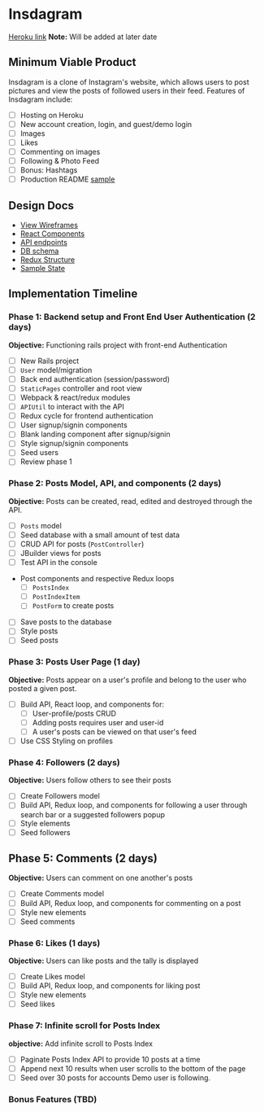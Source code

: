 # Insdagram

[Heroku link][heroku] **Note:** Will be added at later date

[heroku]: http://www.herokuapp.com

## Minimum Viable Product

Insdagram is a clone of Instagram's website, which allows users to post pictures and view the posts of followed users in their feed.  Features of Insdagram include:

- [ ] Hosting on Heroku
- [ ] New account creation, login, and guest/demo login
- [ ] Images
- [ ] Likes
- [ ] Commenting on images
- [ ] Following & Photo Feed
- [ ] Bonus: Hashtags
- [ ] Production README [sample](docs/production_readme.md)

## Design Docs
* [View Wireframes][wireframes]
* [React Components][components]
* [API endpoints][api-endpoints]
* [DB schema][schema]
* [Redux Structure][redux-structure]
* [Sample State][sample-state]

[wireframes]: docs/wireframes
[components]: ./component-heirarchy.md
[redux-structure]: ./redux-structure.md
[sample-state]: ./sample-state.md
[api-endpoints]: ./api-endpoints.md
[schema]: ./schema.md

## Implementation Timeline

### Phase 1: Backend setup and Front End User Authentication (2 days)

**Objective:** Functioning rails project with front-end Authentication

- [ ] New Rails project
- [ ] `User` model/migration
- [ ] Back end authentication (session/password)
- [ ] `StaticPages` controller and root view
- [ ] Webpack & react/redux modules
- [ ] `APIUtil` to interact with the API
- [ ] Redux cycle for frontend authentication
- [ ] User signup/signin components
- [ ] Blank landing component after signup/signin
- [ ] Style signup/signin components
- [ ] Seed users
- [ ] Review phase 1

### Phase 2: Posts Model, API, and components (2 days)

**Objective:** Posts can be created, read, edited and destroyed through
the API.

- [ ] `Posts` model
- [ ] Seed database with a small amount of test data
- [ ] CRUD API for posts (`PostController`)
- [ ] JBuilder views for posts
- [ ] Test API in the console
- Post components and respective Redux loops
  - [ ] `PostsIndex`
  - [ ] `PostIndexItem`
  - [ ] `PostForm` to create posts
- [ ] Save posts to the database
- [ ] Style posts
- [ ] Seed posts

### Phase 3: Posts User Page (1 day)

**Objective:** Posts appear on a user's profile and belong to the user who posted a given post.

- [ ] Build API, React loop, and components for:
  - [ ] User-profile/posts CRUD
  - [ ] Adding posts requires user and user-id
  - [ ] A user's posts can be viewed on that user's feed
- [ ] Use CSS Styling on profiles

### Phase 4: Followers (2 days)

**Objective:** Users follow others to see their posts

- [ ] Create Followers model
- [ ] Build API, Redux loop, and components for following a user through search bar or a suggested followers popup
- [ ] Style elements
- [ ] Seed followers

## Phase 5: Comments (2 days)

**Objective:** Users can comment on one another's posts

- [ ] Create Comments model
- [ ] Build API, Redux loop, and components for commenting on a post
- [ ] Style new elements
- [ ] Seed comments

### Phase 6: Likes (1 days)

**Objective:** Users can like posts and the tally is displayed

- [ ] Create Likes model
- [ ] Build API, Redux loop, and components for liking post
- [ ] Style new elements
- [ ] Seed likes

### Phase 7: Infinite scroll for Posts Index

**objective:** Add infinite scroll to Posts Index

- [ ] Paginate Posts Index API to provide 10 posts at a time
- [ ] Append next 10 results when user scrolls to the bottom of the page
- [ ] Seed over 30 posts for accounts Demo user is following.

### Bonus Features (TBD)
